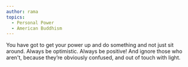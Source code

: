 ```yaml
---
author: rama
topics:
  - Personal Power
  - American Buddhism
---
```


You have got to get your power up and do something and not just sit around. Always be optimistic. Always be positive! And ignore those who aren't, because they’re obviously confused, and out of touch with light.
